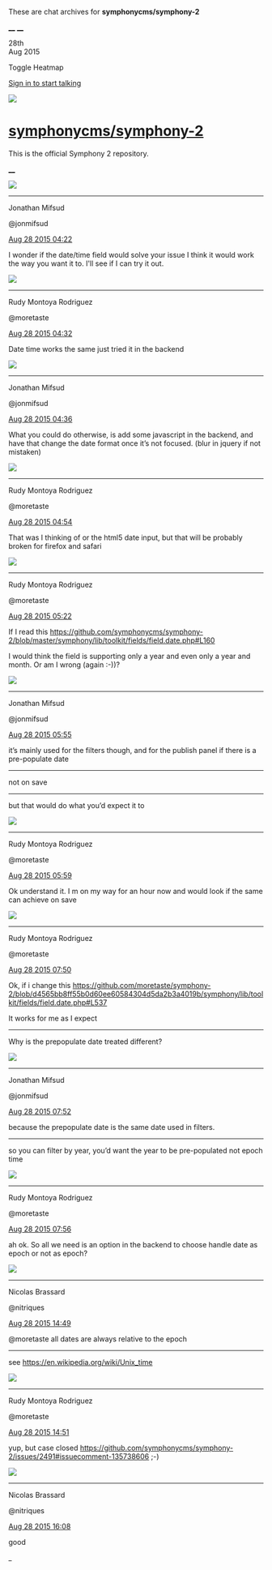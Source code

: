These are chat archives for **symphonycms/symphony-2**

[__](/symphonycms/symphony-2/archives/2015/08/29)
[__](/symphonycms/symphony-2/archives/2015/08/27)

28th  
Aug 2015

Toggle Heatmap

[Sign in to start talking](/login?action=login&button=archive-login)

![](https://avatars-02.gitter.im/group/iv/3/57542c45c43b8c601977197e?s=48)

#  [symphonycms/symphony-2](/symphonycms/symphony-2)

This is the official Symphony 2 repository.

[ __ ](/orgs/symphonycms/rooms "More symphonycms rooms" )

![](https://avatars1.githubusercontent.com/u/859775?v=3&s=30)

__ __

Jonathan Mifsud

@jonmifsud

[Aug 28 2015
04:22](https://gitter.im/symphonycms/symphony-2?at=55dfe220ed5c1a937b95b1ad ""
)

I wonder if the date/time field would solve your issue I think it would work
the way you want it to. I'll see if I can try it out.

![](https://avatars2.githubusercontent.com/u/857982?v=3&s=30)

__ __

Rudy Montoya Rodriguez

@moretaste

[Aug 28 2015
04:32](https://gitter.im/symphonycms/symphony-2?at=55dfe44333e556c746e34df3 ""
)

Date time works the same just tried it in the backend

![](https://avatars1.githubusercontent.com/u/859775?v=3&s=30)

__ __

Jonathan Mifsud

@jonmifsud

[Aug 28 2015
04:36](https://gitter.im/symphonycms/symphony-2?at=55dfe55d33e556c746e34e08 ""
)

What you could do otherwise, is add some javascript in the backend, and have
that change the date format once it’s not focused. (blur in jquery if not
mistaken)

![](https://avatars2.githubusercontent.com/u/857982?v=3&s=30)

__ __

Rudy Montoya Rodriguez

@moretaste

[Aug 28 2015
04:54](https://gitter.im/symphonycms/symphony-2?at=55dfe98bcbf802f022f0bf35 ""
)

That was I thinking of or the html5 date input, but that will be probably
broken for firefox and safari

![](https://avatars2.githubusercontent.com/u/857982?v=3&s=30)

__ __

Rudy Montoya Rodriguez

@moretaste

[Aug 28 2015
05:22](https://gitter.im/symphonycms/symphony-2?at=55dff01daa53caef647d3ae3 ""
)

If I read this
<https://github.com/symphonycms/symphony-2/blob/master/symphony/lib/toolkit/fields/field.date.php#L160>

I would think the field is supporting only a year and even only a year and
month. Or am I wrong (again :-))?

![](https://avatars1.githubusercontent.com/u/859775?v=3&s=30)

__ __

Jonathan Mifsud

@jonmifsud

[Aug 28 2015
05:55](https://gitter.im/symphonycms/symphony-2?at=55dff7e6aa53caef647d3b4d ""
)

it’s mainly used for the filters though, and for the publish panel if there is
a pre-populate date

__ __

not on save

__ __

but that would do what you’d expect it to

![](https://avatars2.githubusercontent.com/u/857982?v=3&s=30)

__ __

Rudy Montoya Rodriguez

@moretaste

[Aug 28 2015
05:59](https://gitter.im/symphonycms/symphony-2?at=55dff8b2cbf802f022f0c058 ""
)

Ok understand it. I m on my way for an hour now and would look if the same can
achieve on save

![](https://avatars2.githubusercontent.com/u/857982?v=3&s=30)

__ __

Rudy Montoya Rodriguez

@moretaste

[Aug 28 2015
07:50](https://gitter.im/symphonycms/symphony-2?at=55e012cccbf802f022f0c2b0 ""
)

Ok, if i change this
<https://github.com/moretaste/symphony-2/blob/d4565bb8ff55b0d60ee60584304d5da2b3a4019b/symphony/lib/toolkit/fields/field.date.php#L537>

It works for me as I expect

__ __

Why is the prepopulate date treated different?

![](https://avatars1.githubusercontent.com/u/859775?v=3&s=30)

__ __

Jonathan Mifsud

@jonmifsud

[Aug 28 2015
07:52](https://gitter.im/symphonycms/symphony-2?at=55e01346ed5c1a937b95b5a4 ""
)

because the prepopulate date is the same date used in filters.

__ __

so you can filter by year, you’d want the year to be pre-populated not epoch
time

![](https://avatars2.githubusercontent.com/u/857982?v=3&s=30)

__ __

Rudy Montoya Rodriguez

@moretaste

[Aug 28 2015
07:56](https://gitter.im/symphonycms/symphony-2?at=55e01428aa53caef647d3dc1 ""
)

ah ok. So all we need is an option in the backend to choose handle date as
epoch or not as epoch?

![](https://avatars1.githubusercontent.com/u/771169?v=3&s=30)

__ __

Nicolas Brassard

@nitriques

[Aug 28 2015
14:49](https://gitter.im/symphonycms/symphony-2?at=55e074ff0a73ad6d32de1613 ""
)

@moretaste all dates are always relative to the epoch

__ __

see <https://en.wikipedia.org/wiki/Unix_time>

![](https://avatars2.githubusercontent.com/u/857982?v=3&s=30)

__ __

Rudy Montoya Rodriguez

@moretaste

[Aug 28 2015
14:51](https://gitter.im/symphonycms/symphony-2?at=55e075861b9798c846ec9657 ""
)

yup, but case closed
<https://github.com/symphonycms/symphony-2/issues/2491#issuecomment-135738606>
;-)

![](https://avatars1.githubusercontent.com/u/771169?v=3&s=30)

__ __

Nicolas Brassard

@nitriques

[Aug 28 2015
16:08](https://gitter.im/symphonycms/symphony-2?at=55e08763cbf802f022f0d552 ""
)

good

_

